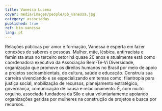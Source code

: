 ```yaml
---
title: Vanessa Lucena
cover: media/images/people/pb_vanessa.jpg
category: associadas
published: true
ref: bio-vanessa
lang: pt
---
```

Relações públicas por amor e formação, Vanessa é esperta em fazer conexões de saberes e pessoas. Mulher, mãe, lésbica, antirracista e feminista atua no terceiro setor há quase 20 anos e atualmente está como coordenadora executiva da Associação Bem-Te-Vi Diversidade, organização que promove os direitos humanos no Brasil por meio de apoio a projetos socioambientais, de cultura, saúde e educação. Construiu sua carreira vivenciando e se especializando em temas como: filantropia para justiça social, mobilização de recursos, planejamento estratégico, governança, comunicação de causa e relacionamento. É, com muito orgulho, associada fundadora da Silo e atua voluntariamente apoiando organizações geridas por mulheres na construção de projetos e busca por recursos.
